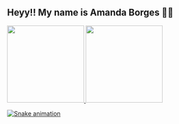 ## Heyy!! My name is Amanda Borges 🤘🏽

<div>
  <a href="https://github.com/AmandaBorgesES">
  <img height="180em" width="180em" src="https://github-readme-stats.vercel.app/api?username=AmandaBorgesES&show_icons=true&theme=dracula&include_all_commits=true&count_private=true"/>
  <img height="180em" src="https://github-readme-stats.vercel.app/api/top-langs/?username=AmandaBorgesES&layout=compact&langs_count=7&theme=dracula"/>
</div>
  
![Snake animation](https://github.com/AmandaBorgesES/AmandaBorgesES/blob/output/github-contribution-grid-snake.svg)
